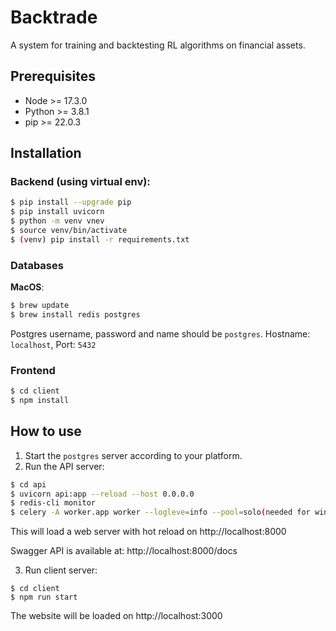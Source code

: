 # Backtrade

A system for training and backtesting RL algorithms on financial assets.

## Prerequisites
* Node >= 17.3.0
* Python >= 3.8.1
* pip >= 22.0.3

## Installation

### Backend (using virtual env):
```sh
$ pip install --upgrade pip
$ pip install uvicorn
$ python -m venv vnev
$ source venv/bin/activate
$ (venv) pip install -r requirements.txt
```

### Databases

**MacOS**:
```sh
$ brew update
$ brew install redis postgres
```

Postgres username, password and name should be `postgres`.
Hostname: `localhost`, Port: `5432`

### Frontend
```sh
$ cd client
$ npm install
```

## How to use
1. Start the `postgres` server according to your platform.
2. Run the API server:  
```sh
$ cd api
$ uvicorn api:app --reload --host 0.0.0.0
$ redis-cli monitor
$ celery -A worker.app worker --logleve=info --pool=solo(needed for windows) (from withing the api folder)
```

This will load a web server with hot reload on http://localhost:8000

Swagger API is available at: http://localhost:8000/docs

3. Run client server:
```
$ cd client
$ npm run start
```

The website will be loaded on http://localhost:3000
